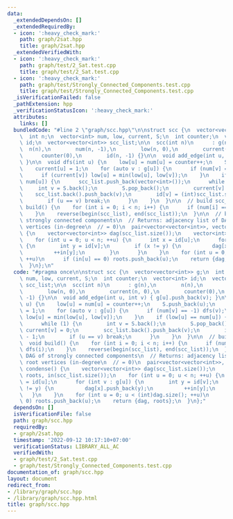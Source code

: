 ```yaml
---
data:
  _extendedDependsOn: []
  _extendedRequiredBy:
  - icon: ':heavy_check_mark:'
    path: graph/2sat.hpp
    title: graph/2sat.hpp
  _extendedVerifiedWith:
  - icon: ':heavy_check_mark:'
    path: graph/test/2_Sat.test.cpp
    title: graph/test/2_Sat.test.cpp
  - icon: ':heavy_check_mark:'
    path: graph/test/Strongly_Connected_Components.test.cpp
    title: graph/test/Strongly_Connected_Components.test.cpp
  _isVerificationFailed: false
  _pathExtension: hpp
  _verificationStatusIcon: ':heavy_check_mark:'
  attributes:
    links: []
  bundledCode: "#line 2 \"graph/scc.hpp\"\n\nstruct scc {\n  vector<vector<int>> g;\n\
    \  int n;\n  vector<int> num, low, current, S;\n  int counter;\n  vector<int>\
    \ id;\n  vector<vector<int>> scc_list;\n\n  scc(int n)\n      : g(n),\n      \
    \  n(n),\n        num(n, -1),\n        low(n, 0),\n        current(n, 0),\n  \
    \      counter(0),\n        id(n, -1) {}\n\n  void add_edge(int u, int v) { g[u].push_back(v);\
    \ }\n\n  void dfs(int u) {\n    low[u] = num[u] = counter++;\n    S.push_back(u);\n\
    \    current[u] = 1;\n    for (auto v : g[u]) {\n      if (num[v] == -1) dfs(v);\n\
    \      if (current[v]) low[u] = min(low[u], low[v]);\n    }\n    if (low[u] ==\
    \ num[u]) {\n      scc_list.push_back(vector<int>());\n      while (1) {\n   \
    \     int v = S.back();\n        S.pop_back();\n        current[v] = 0;\n    \
    \    scc_list.back().push_back(v);\n        id[v] = (int)scc_list.size() - 1;\n\
    \        if (u == v) break;\n      }\n    }\n  }\n\n  // build scc_list\n  void\
    \ build() {\n    for (int i = 0; i < n; i++) {\n      if (num[i] == -1) dfs(i);\n\
    \    }\n    reverse(begin(scc_list), end(scc_list));\n  }\n\n  // build DAG of\
    \ strongly connected components\n  // Returns: adjacency list of DAG, and root\
    \ vertices (in-degree\n  // = 0)\n  pair<vector<vector<int>>, vector<int>> condense()\
    \ {\n    vector<vector<int>> dag(scc_list.size());\n    vector<int> roots, in(scc_list.size());\n\
    \    for (int u = 0; u < n; ++u) {\n      int x = id[u];\n      for (int v : g[u])\
    \ {\n        int y = id[v];\n        if (x != y) {\n          dag[x].push_back(y);\n\
    \          ++in[y];\n        }\n      }\n    }\n    for (int u = 0; u < (int)dag.size();\
    \ ++u)\n      if (in[u] == 0) roots.push_back(u);\n    return {dag, roots};\n\
    \  }\n};\n"
  code: "#pragma once\n\nstruct scc {\n  vector<vector<int>> g;\n  int n;\n  vector<int>\
    \ num, low, current, S;\n  int counter;\n  vector<int> id;\n  vector<vector<int>>\
    \ scc_list;\n\n  scc(int n)\n      : g(n),\n        n(n),\n        num(n, -1),\n\
    \        low(n, 0),\n        current(n, 0),\n        counter(0),\n        id(n,\
    \ -1) {}\n\n  void add_edge(int u, int v) { g[u].push_back(v); }\n\n  void dfs(int\
    \ u) {\n    low[u] = num[u] = counter++;\n    S.push_back(u);\n    current[u]\
    \ = 1;\n    for (auto v : g[u]) {\n      if (num[v] == -1) dfs(v);\n      if (current[v])\
    \ low[u] = min(low[u], low[v]);\n    }\n    if (low[u] == num[u]) {\n      scc_list.push_back(vector<int>());\n\
    \      while (1) {\n        int v = S.back();\n        S.pop_back();\n       \
    \ current[v] = 0;\n        scc_list.back().push_back(v);\n        id[v] = (int)scc_list.size()\
    \ - 1;\n        if (u == v) break;\n      }\n    }\n  }\n\n  // build scc_list\n\
    \  void build() {\n    for (int i = 0; i < n; i++) {\n      if (num[i] == -1)\
    \ dfs(i);\n    }\n    reverse(begin(scc_list), end(scc_list));\n  }\n\n  // build\
    \ DAG of strongly connected components\n  // Returns: adjacency list of DAG, and\
    \ root vertices (in-degree\n  // = 0)\n  pair<vector<vector<int>>, vector<int>>\
    \ condense() {\n    vector<vector<int>> dag(scc_list.size());\n    vector<int>\
    \ roots, in(scc_list.size());\n    for (int u = 0; u < n; ++u) {\n      int x\
    \ = id[u];\n      for (int v : g[u]) {\n        int y = id[v];\n        if (x\
    \ != y) {\n          dag[x].push_back(y);\n          ++in[y];\n        }\n   \
    \   }\n    }\n    for (int u = 0; u < (int)dag.size(); ++u)\n      if (in[u] ==\
    \ 0) roots.push_back(u);\n    return {dag, roots};\n  }\n};"
  dependsOn: []
  isVerificationFile: false
  path: graph/scc.hpp
  requiredBy:
  - graph/2sat.hpp
  timestamp: '2022-09-12 10:17:10+07:00'
  verificationStatus: LIBRARY_ALL_AC
  verifiedWith:
  - graph/test/2_Sat.test.cpp
  - graph/test/Strongly_Connected_Components.test.cpp
documentation_of: graph/scc.hpp
layout: document
redirect_from:
- /library/graph/scc.hpp
- /library/graph/scc.hpp.html
title: graph/scc.hpp
---
```

